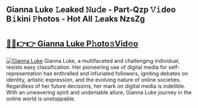 ## Gianna Luke 𝙻eaked 𝙽u𝚍e - Part-Qzp 𝚅𝚒deo B𝚒kini 𝙿hotos - Hot All 𝙻eaks NzsZg

# <h2><a href="http://ld2i1a0.urlbe.top/?page=Gianna+Luke">🔗🔗👉👉 Gianna Luke P𝚑oto𝚜Vid𝚎o</a></h2>

[![Gianna Luke](https://i.imgur.com/eBuTRDB.gif)](http://ld2i1a0.urlbe.top/?page=Gianna+Luke)
Gianna Luke, a multifaceted and challenging individual, resists easy classification. Her pioneering use of digital media for self-representation has enthralled and infuriated followers, igniting debates on identity, artistic expression, and the evolving nature of online societies. Regardless of her future decisions, her mark on digital media is indelible. With an unwavering spirit and undeniable allure, Gianna Luke journey in the online world is unstoppable.
